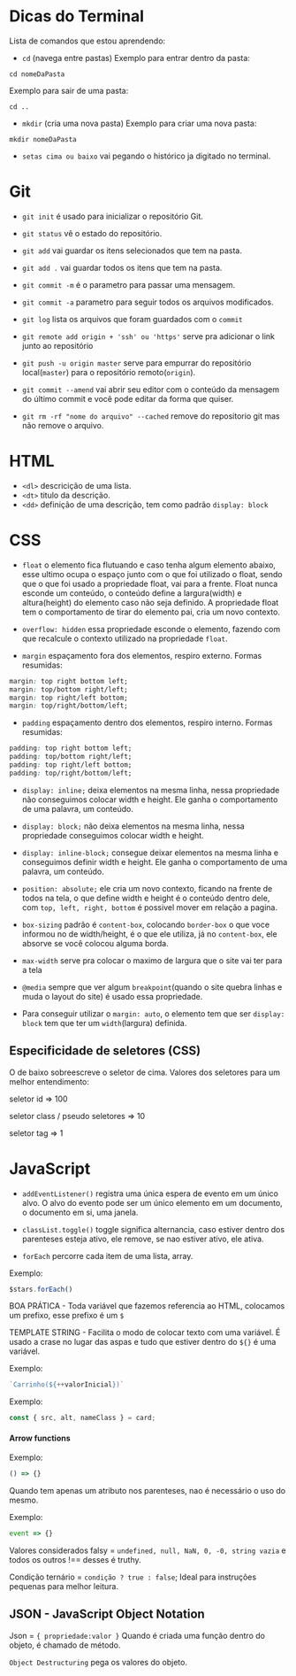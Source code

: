 # Dicas do Terminal

Lista de comandos que estou aprendendo:

- `cd` (navega entre pastas)
  Exemplo para entrar dentro da pasta:

```
cd nomeDaPasta
```

Exemplo para sair de uma pasta:

```
cd ..
```

- `mkdir` (cria uma nova pasta)
  Exemplo para criar uma nova pasta:

```
mkdir nomeDaPasta
```

- `setas cima ou baixo` vai pegando o histórico ja digitado no terminal.

# Git

- `git init` é usado para inicializar o repositório Git.

- `git status` vê o estado do repositório.

- `git add` vai guardar os itens selecionados que tem na pasta.

- `git add .` vai guardar todos os itens que tem na pasta.

- `git commit -m` é o parametro para passar uma mensagem.

- `git commit -a` parametro para seguir todos os arquivos modificados.

- `git log` lista os arquivos que foram guardados com o `commit`

- `git remote add origin + 'ssh' ou 'https'` serve pra adicionar o link junto ao repositório

- `git push -u origin master` serve para empurrar do repositório local(`master`) para o repositório remoto(`origin`).

- `git commit --amend` vai abrir seu editor com o conteúdo da mensagem do último commit e você pode editar da forma que quiser.

- `git rm -rf "nome do arquivo" --cached` remove do repositorio git mas não remove o arquivo.

# HTML

- `<dl>` descricição de uma lista.
- `<dt>` titulo da descrição.
- `<dd>` definição de uma descrição, tem como padrão `display: block`

# CSS

- `float` o elemento fica flutuando e caso tenha algum elemento abaixo, esse ultimo ocupa o espaço junto com o que foi utilizado o float, sendo que o que foi usado a propriedade float, vai para a frente. Float nunca esconde um conteúdo, o conteúdo define a largura(width) e altura(height) do elemento caso não seja definido. A propriedade float tem o comportamento de tirar do elemento pai, cria um novo contexto.

- `overflow: hidden` essa propriedade esconde o elemento, fazendo com que recalcule o contexto utilizado na propriedade `float`.

- `margin` espaçamento fora dos elementos, respiro externo.
  Formas resumidas:

```css
margin: top right bottom left;
margin: top/bottom right/left;
margin: top right/left bottom;
margin: top/right/bottom/left;
```

- `padding` espaçamento dentro dos elementos, respiro interno.
  Formas resumidas:

```css
padding: top right bottom left;
padding: top/bottom right/left;
padding: top right/left bottom;
padding: top/right/bottom/left;
```

- `display: inline;` deixa elementos na mesma linha, nessa propriedade não conseguimos colocar width e height. Ele ganha o comportamento de uma palavra, um conteúdo.
- `display: block;` não deixa elementos na mesma linha, nessa propriedade conseguimos colocar width e height.
- `display: inline-block;` consegue deixar elementos na mesma linha e conseguimos definir width e height. Ele ganha o comportamento de uma palavra, um conteúdo.

- `position: absolute;` ele cria um novo contexto, ficando na frente de todos na tela, o que define width e height é o conteúdo dentro dele, com `top, left, right, bottom` é possivel mover em relação a pagina.

- `box-sizing` padrão é `content-box`, colocando `border-box` o que voce informou no de width/height, é o que ele utiliza, já no `content-box`, ele absorve se você colocou alguma borda.

- `max-width` serve pra colocar o maximo de largura que o site vai ter para a tela

- `@media` sempre que ver algum `breakpoint`(quando o site quebra linhas e muda o layout do site) é usado essa propriedade.

- Para conseguir utilizar o `margin: auto`, o elemento tem que ser `display: block` tem que ter um `width`(largura) definida.

## Especificidade de seletores (CSS)

O de baixo sobreescreve o seletor de cima. Valores dos seletores para um melhor entendimento:

seletor id => 100

seletor class / pseudo seletores => 10

seletor tag => 1

# JavaScript

- `addEventListener()` registra uma única espera de evento em um único alvo. O alvo do evento pode ser um único elemento em um documento, o documento em si, uma janela.

- `classList.toggle()` toggle significa alternancia, caso estiver dentro dos parenteses esteja ativo, ele remove, se nao estiver ativo, ele ativa.

- `forEach` percorre cada item de uma lista, array.

Exemplo:

```js
$stars.forEach()
```

BOA PRÁTICA - Toda variável que fazemos referencia ao HTML, colocamos um prefixo, esse prefixo é um `$`

TEMPLATE STRING - Facilita o modo de colocar texto com uma variável. É usado a crase no lugar das aspas e tudo que estiver dentro do `${}` é uma variável.

Exemplo:

```js
`Carrinho(${++valorInicial})`
```
Exemplo:

```js
const { src, alt, nameClass } = card;
```

#### Arrow functions

Exemplo:

```js
() => {}
```

Quando tem apenas um atributo nos parenteses, nao é necessário o uso do mesmo.

Exemplo:

```js
event => {}
```

Valores considerados falsy =  `undefined, null, NaN, 0, -0, string vazia` e todos os outros !== desses é truthy.

Condição ternário = `condição ? true : false`; Ideal para instruções pequenas para melhor leitura.

## JSON - JavaScript Object Notation

Json = `{ propriedade:valor }`
Quando é criada uma função dentro do objeto, é chamado de método.

`Object Destructuring` pega os valores do objeto.

